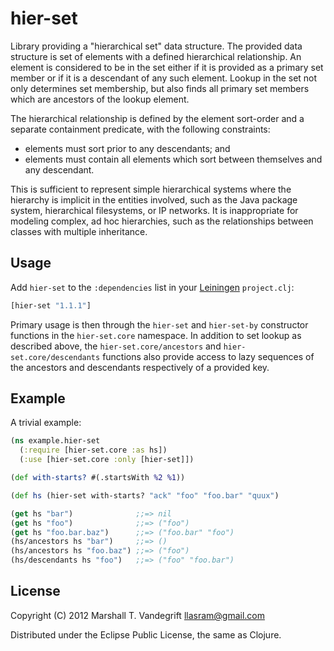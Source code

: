 # hier-set

Library providing a "hierarchical set" data structure.  The provided data
structure is set of elements with a defined hierarchical relationship.  An
element is considered to be in the set either if it is provided as a primary
set member or if it is a descendant of any such element.  Lookup in the set not
only determines set membership, but also finds all primary set members which
are ancestors of the lookup element.

The hierarchical relationship is defined by the element sort-order and a
separate containment predicate, with the following constraints:

* elements must sort prior to any descendants; and
* elements must contain all elements which sort between themselves and any
  descendant.

This is sufficient to represent simple hierarchical systems where the hierarchy
is implicit in the entities involved, such as the Java package system,
hierarchical filesystems, or IP networks.  It is inappropriate for modeling
complex, ad hoc hierarchies, such as the relationships between classes with
multiple inheritance.

## Usage

Add `hier-set` to the `:dependencies` list in your
[Leiningen](https://github.com/technomancy/leiningen) `project.clj`:

```clj
[hier-set "1.1.1"]
```

Primary usage is then through the `hier-set` and `hier-set-by` constructor
functions in the `hier-set.core` namespace.  In addition to set lookup as
described above, the `hier-set.core/ancestors` and `hier-set.core/descendants`
functions also provide access to lazy sequences of the ancestors and
descendants respectively of a provided key.

## Example

A trivial example:

```clj
(ns example.hier-set
  (:require [hier-set.core :as hs])
  (:use [hier-set.core :only [hier-set]])

(def with-starts? #(.startsWith %2 %1))

(def hs (hier-set with-starts? "ack" "foo" "foo.bar" "quux")

(get hs "bar")              ;;=> nil
(get hs "foo")              ;;=> ("foo")
(get hs "foo.bar.baz")      ;;=> ("foo.bar" "foo")
(hs/ancestors hs "bar")     ;;=> ()
(hs/ancestors hs "foo.baz") ;;=> ("foo")
(hs/descendants hs "foo")   ;;=> ("foo" "foo.bar")
```

## License

Copyright (C) 2012 Marshall T. Vandegrift <llasram@gmail.com>

Distributed under the Eclipse Public License, the same as Clojure.

